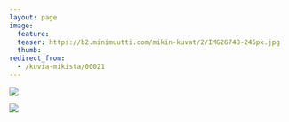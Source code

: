 ```yaml
---
layout: page
image:
  feature:
  teaser: https://b2.minimuutti.com/mikin-kuvat/2/IMG26748-245px.jpg
  thumb:
redirect_from:
  - /kuvia-mikista/00021
---
```


![](https://b2.minimuutti.com/mikin-kuvat/2/IMG26750-800px.jpg)

![](https://b2.minimuutti.com/mikin-kuvat/2/IMG26748-800px.jpg)
